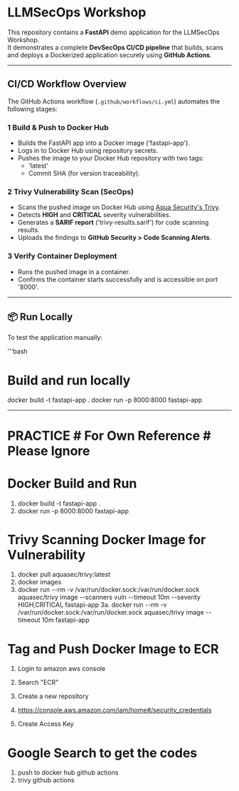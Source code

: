 # LLMSecOps Workshop

This repository contains a **FastAPI** demo application for the LLMSecOps Workshop.  
It demonstrates a complete **DevSecOps CI/CD pipeline** that builds, scans and deploys a Dockerized application securely using **GitHub Actions**.

---

## CI/CD Workflow Overview

The GitHub Actions workflow (`.github/workflows/ci.yml`) automates the following stages:

### 1 Build & Push to Docker Hub
- Builds the FastAPI app into a Docker image ('fastapi-app').
- Logs in to Docker Hub using repository secrets.
- Pushes the image to your Docker Hub repository with two tags:
  - 'latest'
  - Commit SHA (for version traceability).

### 2 Trivy Vulnerability Scan (SecOps)
- Scans the pushed image on Docker Hub using [Aqua Security's Trivy](https://github.com/aquasecurity/trivy-action).
- Detects **HIGH** and **CRITICAL** severity vulnerabilities.
- Generates a **SARIF report** ('trivy-results.sarif') for code scanning results.
- Uploads the findings to **GitHub Security > Code Scanning Alerts**.

### 3 Verify Container Deployment
- Runs the pushed image in a container.
- Confirms the container starts successfully and is accessible on port '8000'.

---

## 📦 Run Locally

To test the application manually:

'''bash
# Build and run locally
docker build -t fastapi-app .
docker run -p 8000:8000 fastapi-app





---
# PRACTICE # For Own Reference # Please Ignore

# Docker Build and Run
1. docker build -t fastapi-app .
2. docker run -p 8000:8000 fastapi-app

# Trivy Scanning Docker Image for Vulnerability
1. docker pull aquasec/trivy:latest
2. docker images
3. docker run --rm -v /var/run/docker.sock:/var/run/docker.sock aquasec/trivy image --scanners vuln --timeout 10m --severity HIGH,CRITICAL fastapi-app
3a. docker run --rm -v /var/run/docker.sock:/var/run/docker.sock aquasec/trivy image --timeout 10m fastapi-app


# Tag and Push Docker Image to ECR
1. Login to amazon aws console
2. Search "ECR"
3. Create a new repository

1. https://console.aws.amazon.com/iam/home#/security_credentials
2. Create Access Key


# Google Search to get the codes
1. push to docker hub github actions
2. trivy github actions
